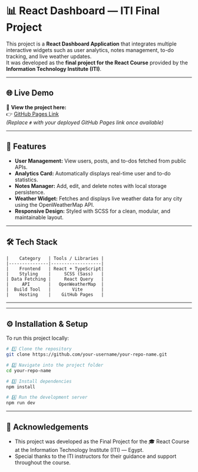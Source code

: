 # 📊 React Dashboard — ITI Final Project

This project is a **React Dashboard Application** that integrates multiple interactive widgets such as user analytics, notes management, to-do tracking, and live weather updates.  
It was developed as the **final project for the React Course** provided by the **Information Technology Institute (ITI)**.

---

## 🌐 Live Demo
🚀 **View the project here:**  
👉 [GitHub Pages Link](#)  
_(Replace `#` with your deployed GitHub Pages link once available)_

---

## 🧩 Features

- **User Management:** View users, posts, and to-dos fetched from public APIs.  
- **Analytics Card:** Automatically displays real-time user and to-do statistics.  
- **Notes Manager:** Add, edit, and delete notes with local storage persistence.  
- **Weather Widget:** Fetches and displays live weather data for any city using the OpenWeatherMap API.  
- **Responsive Design:** Styled with SCSS for a clean, modular, and maintainable layout.  

---

## 🛠️ Tech Stack
```
|    Category   | Tools / Libraries |
|---------------|-------------------|
|    Frontend   | React + TypeScript|
|    Styling    |     SCSS (Sass)   |
| Data Fetching |     React Query   |
|     API       |   OpenWeatherMap  |
|  Build Tool   |        Vite       |
|    Hosting    |    GitHub Pages   |
```
---


---

## ⚙️ Installation & Setup

To run this project locally:

```bash
# 1️⃣ Clone the repository
git clone https://github.com/your-username/your-repo-name.git

# 2️⃣ Navigate into the project folder
cd your-repo-name

# 3️⃣ Install dependencies
npm install

# 4️⃣ Run the development server
npm run dev
```
---
## 🧠 Acknowledgements

- This project was developed as the Final Project for the 🎓 React Course at the Information Technology Institute (ITI) — Egypt.
- Special thanks to the ITI instructors for their guidance and support throughout the course.
